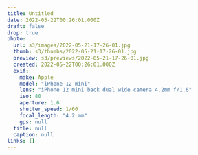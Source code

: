 ```yaml
---
title: Untitled
date: 2022-05-22T00:26:01.000Z
draft: false
drop: true
photo:
  url: s3/images/2022-05-21-17-26-01.jpg
  thumb: s3/thumbs/2022-05-21-17-26-01.jpg
  preview: s3/previews/2022-05-21-17-26-01.jpg
  created: 2022-05-22T00:26:01.000Z
  exif:
    make: Apple
    model: "iPhone 12 mini"
    lens: "iPhone 12 mini back dual wide camera 4.2mm f/1.6"
    iso: 80
    aperture: 1.6
    shutter_speed: 1/60
    focal_length: "4.2 mm"
    gps: null
  title: null
  caption: null
links: []
---
```

